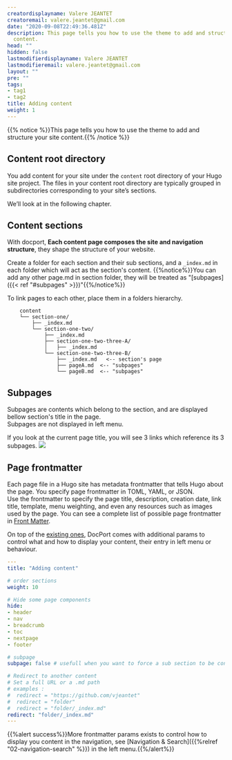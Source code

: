```yaml
---
creatordisplayname: Valere JEANTET
creatoremail: valere.jeantet@gmail.com
date: "2020-09-08T22:49:36.481Z"
description: This page tells you how to use the theme to add and structure your site
  content.
head: ""
hidden: false
lastmodifierdisplayname: Valere JEANTET
lastmodifieremail: valere.jeantet@gmail.com
layout: ""
pre: ""
tags:
- tag1
- tag2
title: Adding content
weight: 1
---
```

{{% notice %}}This page tells you how to use the theme to add and structure your site content.{{% /notice %}}

## Content root directory

You add content for your site under the `content` root directory of your Hugo site project. 
The files in your content root directory are typically grouped in subdirectories corresponding to your site’s sections.

We’ll look at in the following chapter.

## Content sections

With docport, **Each content page composes the site and navigation structure**, they shape the structure of your website.

Create a folder for each section and their sub sections, and a `_index.md` in each folder which will act as the section's content.
{{%notice%}}You can add any other page.md in section folder, they will be treated as "[subpages]({{< ref "#subpages" >}})"{{%/notice%}}

To link pages to each other, place them in a folders hierarchy.

```text
	content
	└── section-one/			
	    ├── _index.md
	    └── section-one-two/ 	
	        ├── _index.md 		
	        ├── section-one-two-three-A/	
	        │   ├── _index.md
	        └── section-one-two-three-B/ 	
	            ├── _index.md 	<-- section's page 
	            ├── pageA.md  <-- "subpages"
	            └── pageB.md  <-- "subpages"
```

## Subpages

Subpages are contents which belong to the section, and are displayed bellow section's title in the page. \
Subpages are not displayed in left menu.

If you look at the current page title, you will see 3 links which reference its 3 subpages.
![](subpages.png?height=60px&classes=border,shadow)

## Page frontmatter

Each page file in a Hugo site has metadata frontmatter that tells Hugo about the page. You specify page frontmatter in TOML, YAML, or JSON. \
Use the frontmatter to specify the page title, description, creation date, link title, template, menu weighting, and even any resources such as images used by the page. You can see a complete list of possible page frontmatter in [Front Matter](https://gohugo.io/content-management/front-matter/).

On top of the [existing ones](https://gohugo.io/content-management/front-matter/), DocPort comes with additional params to control what and how to display your content, their entry in left menu or behaviour.

```yaml
---
title: "Adding content"

# order sections
weight: 10 

# Hide some page components
hide:
- header
- nav
- breadcrumb
- toc
- nextpage
- footer

# subpage
subpage: false # usefull when you want to force a sub section to be considered as a subpage

# Redirect to another content
# Set a full URL or a .md path
# examples : 
#  redirect = "https://github.com/vjeantet" 
#  redirect = "folder" 
#  redirect = "folder/_index.md" 
redirect: "folder/_index.md"
---
```

{{%alert success%}}More frontmatter params exists to control how to display you content in the navigation, see [Navigation & Search]({{%relref "02-navigation-search" %}}) in the left menu.{{%/alert%}}